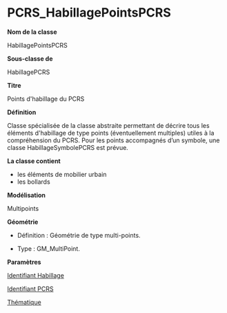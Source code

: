 # PCRS_HabillagePointsPCRS #



**Nom de la classe**

HabillagePointsPCRS

**Sous-classe de**

HabillagePCRS

**Titre**

Points d'habillage du PCRS

**Définition**

Classe spécialisée de la classe abstraite <HabillagePCRS> permettant de décrire tous les éléments d'habillage de type points (éventuellement multiples) utiles à la compréhension du PCRS. Pour les points accompagnés d’un symbole, une classe HabillageSymbolePCRS est prévue.  

**La classe contient**
- les éléments de mobilier urbain
- les bollards

**Modélisation**

Multipoints

**Géométrie**

- Définition : Géométrie de type multi-points.

- Type : GM_MultiPoint.

**Paramètres**

[Identifiant Habillage](http://doc-pcrs.readthedocs.io/fr/latest/Projet_FME/PCRS_Parametres.html#identifiant-habillage)

[Identifiant PCRS](http://doc-pcrs.readthedocs.io/fr/latest/Projet_FME/PCRS_Parametres.html#identifiant-pcrs)

[Thématique](http://doc-pcrs.readthedocs.io/fr/latest/Projet_FME/PCRS_Parametres.html#thematique)
